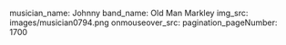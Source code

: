 musician_name: Johnny
band_name: Old Man Markley
img_src: images/musician0794.png
onmouseover_src: 
pagination_pageNumber: 1700